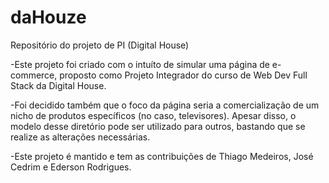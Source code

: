 # daHouze
Repositório do projeto de PI (Digital House)

-Este projeto foi criado com o intuíto de simular uma página de e-commerce, proposto como Projeto Integrador do curso de Web Dev Full Stack da Digital House.

-Foi decidido também que o foco da página seria a comercialização de um nicho de produtos específicos (no caso, televisores). Apesar disso, o modelo desse diretório pode ser utilizado para outros, bastando que se realize as alterações necessárias.

-Este projeto é mantido e tem as contribuições de Thiago Medeiros, José Cedrim e Ederson Rodrigues.
